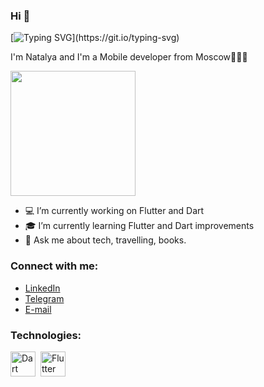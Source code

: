 ### Hi 👋

[![Typing SVG](https://readme-typing-svg.herokuapp.com?size=24&width=600&lines=Welcome+To+Ivanova0880's+Github+Profile..)](https://git.io/typing-svg)

I'm Natalya and I'm a Mobile developer from Moscow👩🏽‍💻

<div id="header" align="start">
  <img src="https://media4.giphy.com/media/3oKIPnAiaMCws8nOsE/giphy.gif?cid=ecf05e47l27vsn7hyv16z9vnjkb2zewqdvydl96vv5becv46&rid=giphy.gif&ct=g" width="200"/>
</div>


- 💻 I’m currently working on Flutter and Dart
- 🎓 I’m currently learning Flutter and Dart improvements
- 💬 Ask me about tech, travelling, books.

### Connect with me:
- <a href="https://www.linkedin.com/in/ivanova0880" target="blank">LinkedIn</a>
- <a href="https://t.me/natalyaivanova0880" target="blank">Telegram</a>
- <a href="ivanova0880@gmail.com" target="blank">E-mail</a>


### Technologies:
<div>
  <img src="https://github.com/dart-lang/site-shared/blob/main/src/_assets/image/dart/logo/64.png" title="Dart" alt="Dart" width="40" height="40"/>&nbsp;
  <img src="https://storage.googleapis.com/cms-storage-bucket/c823e53b3a1a7b0d36a9.png" title="Flutter" alt="Flutter" height="40"/>&nbsp;
  </div>
